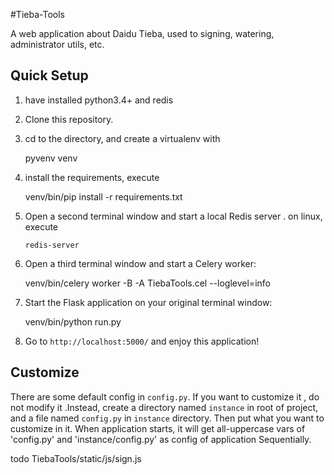 #Tieba-Tools

A web application about Daidu Tieba, used to
signing, watering, administrator utils, etc.

Quick Setup
-----------

1. have installed python3.4+ and redis
2. Clone this repository.
3. cd to the directory,  and create a virtualenv with 

    pyvenv venv

4. install the requirements, execute 

    venv/bin/pip install -r requirements.txt

5. Open a second terminal window and start a local Redis server .
   on linux, execute

       redis-server

6. Open a third terminal window and start a Celery worker: 

    venv/bin/celery worker -B -A TiebaTools.cel --loglevel=info

7. Start the Flask application on your original terminal window: 

    venv/bin/python run.py

8. Go to `http://localhost:5000/` and enjoy this application!

Customize
-----------

There are some default config in `config.py`. If you want to customize
it , do not modify it .Instead, create a directory named `instance` in 
root of project, and a file named `config.py` in `instance` directory.
Then put what you want to customize in it.
When application starts, it will get all-uppercase vars of 'config.py'
and 'instance/config.py' as config of application Sequentially. 

todo
TiebaTools/static/js/sign.js
